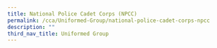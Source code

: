 ```yaml
---
title: National Police Cadet Corps (NPCC)
permalink: /cca/Uniformed-Group/national-police-cadet-corps-npcc
description: ""
third_nav_title: Uniformed Group
---
```

